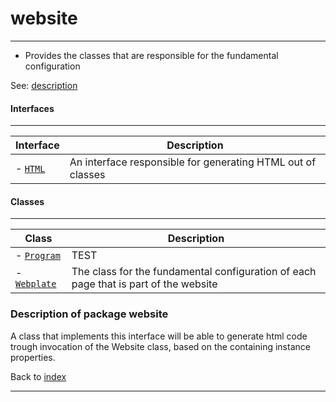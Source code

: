 # website 
---

- Provides the classes that are responsible for the fundamental configuration

See: [description](#description-of-package-website)

#### Interfaces
---
| Interface | Description |
| ---|---|
| - [`HTML`](#html) | An interface responsible for generating HTML out of classes |
    
    
#### Classes
---
| Class | Description |
| --- | --- |
| - [`Program`](#program) | TEST |
| - [`Webplate`](#webplate) | The class for the fundamental configuration of each page that is part of the website |

    
### Description of package website

A class that implements this interface will be able to generate html code trough invocation of the Website class, based on the containing instance properties. 

Back to [index](../../README.md#webplate-api-specification-under-development)

---